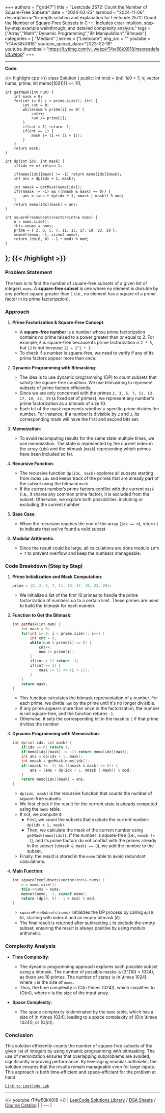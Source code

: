 
+++
authors = ["grid47"]
title = "Leetcode 2572: Count the Number of Square-Free Subsets"
date = "2024-02-23"
lastmod = "2024-11-06"
description = "In-depth solution and explanation for Leetcode 2572: Count the Number of Square-Free Subsets in C++. Includes clear intuition, step-by-step example walkthrough, and detailed complexity analysis."
tags = ["Array","Math","Dynamic Programming","Bit Manipulation","Bitmask"]
categories = [
    "Medium"
]
series = ["Leetcode"]
img_src = ""
youtube = "rT4w58kX818"
youtube_upload_date="2023-02-19"
youtube_thumbnail="https://i.ytimg.com/vi_webp/rT4w58kX818/maxresdefault.webp"
+++



---
**Code:**

{{< highlight cpp >}}
class Solution {
public:
    int mod = (int) 1e9 + 7, n;
    vector<int> nums, prime;
    int memo[1001][1 << 11];
    
    int getMask(int num) {
        int mask = 0;
        for(int i= 0; i < prime.size(); i++) {
            int cnt = 0;
            while(num % prime[i] == 0) {
                cnt++;
                num /= prime[i];
            }
            if(cnt > 1) return -1;
            if(cnt == 1) {
                mask |= (1 << (i + 1));                
            }
        }
        return mask;
    }    

    int dp(int idx, int mask) {
        if(idx == n) return 1;

        if(memo[idx][mask] != -1) return memo[idx][mask];        
        int ans = dp(idx + 1, mask);

        int nmask = getMask(nums[idx]);
        if((nmask != -1) && ((nmask & mask) == 0)) {
            ans = (ans + dp(idx + 1, nmask | mask)) % mod;
        }
        return memo[idx][mask] = ans;
    }
    
    int squareFreeSubsets(vector<int>& nums) {
        n = nums.size();
        this->nums = nums;
        prime = { 2, 3, 5, 7, 11, 13, 17, 19, 23, 29 };
        memset(memo, -1, sizeof memo);
        return (dp(0, 0) - 1 + mod) % mod;
    }
};
{{< /highlight >}}
---

### Problem Statement

The task is to find the number of square-free subsets of a given list of integers `nums`. A **square-free subset** is one where no element is divisible by any perfect square greater than `1` (i.e., no element has a square of a prime factor in its prime factorization).

### Approach

1. **Prime Factorization & Square-Free Concept**:
   - A **square-free number** is a number whose prime factorization contains no prime raised to a power greater than or equal to 2. For example, `6` is square-free because its prime factorization is `2 * 3`, but `12` is not because `12 = 2^2 * 3`.
   - To check if a number is square-free, we need to verify if any of its prime factors appear more than once.

2. **Dynamic Programming with Bitmasking**:
   - The idea is to use dynamic programming (DP) to count subsets that satisfy the square-free condition. We use bitmasking to represent subsets of prime factors efficiently.
   - Since we are only concerned with the primes `2, 3, 5, 7, 11, 13, 17, 19, 23, 29` (a fixed set of primes), we represent any number's prime factorization as a bitmask of size 10.
   - Each bit of the mask represents whether a specific prime divides the number. For instance, if a number is divisible by `2` and `3`, its corresponding mask will have the first and second bits set.

3. **Memoization**:
   - To avoid recomputing results for the same state multiple times, we use memoization. The state is represented by the current index in the array (`idx`) and the bitmask (`mask`) representing which primes have been included so far.

4. **Recursive Function**:
   - The recursive function `dp(idx, mask)` explores all subsets starting from index `idx` and keeps track of the primes that are already part of the subset using the bitmask `mask`.
   - If the current number’s prime factors conflict with the current `mask` (i.e., it shares any common prime factor), it is excluded from the subset. Otherwise, we explore both possibilities: including or excluding the current number.

5. **Base Case**:
   - When the recursion reaches the end of the array (`idx == n`), return `1` to indicate that we've found a valid subset.
   
6. **Modular Arithmetic**:
   - Since the result could be large, all calculations are done modulo `10^9 + 7` to prevent overflow and keep the numbers manageable.

### Code Breakdown (Step by Step)

1. **Prime Initialization and Mask Computation**:
   ```cpp
   prime = {2, 3, 5, 7, 11, 13, 17, 19, 23, 29};
   ```
   - We initialize a list of the first 10 primes to handle the prime factorization of numbers up to a certain limit. These primes are used to build the bitmask for each number.

2. **Function to Get the Bitmask**:
   ```cpp
   int getMask(int num) {
       int mask = 0;
       for(int i= 0; i < prime.size(); i++) {
           int cnt = 0;
           while(num % prime[i] == 0) {
               cnt++;
               num /= prime[i];
           }
           if(cnt > 1) return -1;
           if(cnt == 1) {
               mask |= (1 << (i + 1));                
           }
       }
       return mask;
   }
   ```
   - This function calculates the bitmask representation of a number. For each prime, we divide `num` by the prime until it's no longer divisible.
   - If any prime appears more than once in the factorization, the number is not square-free, and the function returns `-1`.
   - Otherwise, it sets the corresponding bit in the mask to `1` if that prime divides the number.

3. **Dynamic Programming with Memoization**:
   ```cpp
   int dp(int idx, int mask) {
       if(idx == n) return 1;
       if(memo[idx][mask] != -1) return memo[idx][mask];
       int ans = dp(idx + 1, mask);
       int nmask = getMask(nums[idx]);
       if((nmask != -1) && ((nmask & mask) == 0)) {
           ans = (ans + dp(idx + 1, nmask | mask)) % mod;
       }
       return memo[idx][mask] = ans;
   }
   ```
   - `dp(idx, mask)` is the recursive function that counts the number of square-free subsets.
   - We first check if the result for the current state is already computed using the `memo` table.
   - If not, we compute it:
     - First, we count the subsets that exclude the current number: `dp(idx + 1, mask)`.
     - Then, we calculate the mask of the current number using `getMask(nums[idx])`. If the number is square-free (i.e., `nmask != -1`), and its prime factors do not conflict with the primes already in the subset (`(nmask & mask) == 0`), we add the number to the subset.
   - Finally, the result is stored in the `memo` table to avoid redundant calculations.

4. **Main Function**:
   ```cpp
   int squareFreeSubsets(vector<int>& nums) {
       n = nums.size();
       this->nums = nums;
       memset(memo, -1, sizeof memo);
       return (dp(0, 0) - 1 + mod) % mod;
   }
   ```
   - `squareFreeSubsets(nums)` initializes the DP process by calling `dp(0, 0)`, starting with index `0` and an empty bitmask (`0`).
   - The final result is returned after subtracting `1` to exclude the empty subset, ensuring the result is always positive by using modulo arithmetic.

### Complexity Analysis

- **Time Complexity**:
   - The dynamic programming approach explores each possible subset using a bitmask. The number of possible masks is \(2^{10} = 1024\), as there are 10 primes. The number of states is \(n \times 1024\), where `n` is the size of `nums`.
   - Thus, the time complexity is \(O(n \times 1024)\), which simplifies to \(O(n)\), where `n` is the size of the input array.

- **Space Complexity**:
   - The space complexity is dominated by the `memo` table, which has a size of \(n \times 1024\), leading to a space complexity of \(O(n \times 1024)\), or \(O(n)\).

### Conclusion

This solution efficiently counts the number of square-free subsets of the given list of integers by using dynamic programming with bitmasking. The use of memoization ensures that overlapping subproblems are avoided, significantly improving performance. By leveraging modular arithmetic, the solution ensures that the results remain manageable even for large inputs. This approach is both time-efficient and space-efficient for the problem at hand.

[`Link to LeetCode Lab`](https://leetcode.com/problems/count-the-number-of-square-free-subsets/description/)

---
{{< youtube rT4w58kX818 >}}
| [LeetCode Solutions Library](https://grid47.xyz/leetcode/) / [DSA Sheets](https://grid47.xyz/sheets/) / [Course Catalog](https://grid47.xyz/courses/) |
| --- |
